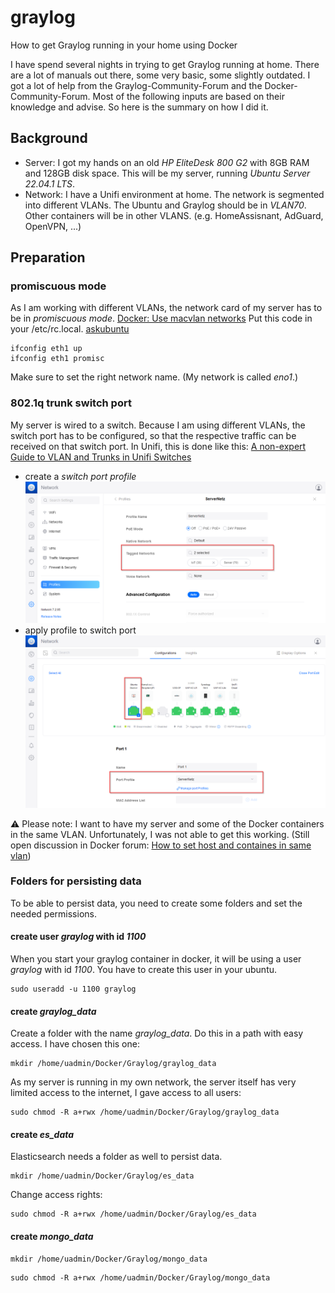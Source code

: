 # graylog
How to get Graylog running in your home using Docker


I have spend several nights in trying to get Graylog running at home. There are a lot of manuals out there, some very basic, some slightly outdated. I got a lot of help from the Graylog-Community-Forum and the Docker-Community-Forum. Most of the following inputs are based on their knowledge and advise.
So here is the summary on how I did it.


## Background
* Server: I got my hands on an old _HP EliteDesk 800 G2_ with 8GB RAM and 128GB disk space. This will be my server, running _Ubuntu Server 22.04.1 LTS_.
* Network: I have a Unifi environment at home. The network is segmented into different VLANs. The Ubuntu and Graylog should be in _VLAN70_. Other containers will be in other VLANS. (e.g. HomeAssisnant, AdGuard, OpenVPN, ...)

## Preparation
### promiscuous mode
As I am working with different VLANs, the network card of my server has to be in _promiscuous mode_. [Docker: Use macvlan networks](https://docs.docker.com/network/macvlan/)
Put this code in your /etc/rc.local. [askubuntu](https://askubuntu.com/questions/430355/configure-a-network-interface-into-promiscuous-mode)
```
ifconfig eth1 up
ifconfig eth1 promisc
```
Make sure to set the right network name. (My network is called _eno1_.)

### 802.1q trunk switch port
My server is wired to a switch. Because I am using different VLANs, the switch port has to be configured, so that the respective traffic can be received on that switch port. In Unifi, this is done like this: [A non-expert Guide to VLAN and Trunks in Unifi Switches](https://community.ui.com/questions/A-non-expert-Guide-to-VLAN-and-Trunks-in-Unifi-Switches/7462245c-95a7-455e-a711-209f44e194cb)
* create a _switch port profile_
![Unifi_switchportprofile](Unifi_switchportprofile.png)
* apply profile to switch port
![Unifi_switchport](Unifi_switchport.png)

:warning: Please note: I want to have my server and some of the Docker containers in the same VLAN. Unfortunately, I was not able to get this working. (Still open discussion in Docker forum: [How to set host and containes in same vlan](https://forums.docker.com/t/how-to-set-host-and-containes-in-same-vlan/133416))

### Folders for persisting data
To be able to persist data, you need to create some folders and set the needed permissions.

#### create user _graylog_ with id _1100_
When you start your graylog container in docker, it will be using a user _graylog_ with id _1100_. You have to create this user in your ubuntu.

```
sudo useradd -u 1100 graylog
```

#### create _graylog_data_
Create a folder with the name _graylog\_data_. Do this in a path with easy access. I have chosen this one:
```
mkdir /home/uadmin/Docker/Graylog/graylog_data
```
As my server is running in my own network, the server itself has very limited access to the internet, I gave access to all users:
```
sudo chmod -R a+rwx /home/uadmin/Docker/Graylog/graylog_data
```

#### create _es\_data_
Elasticsearch needs a folder as well to persist data.
```
mkdir /home/uadmin/Docker/Graylog/es_data
```
Change access rights:
```
sudo chmod -R a+rwx /home/uadmin/Docker/Graylog/es_data
```

#### create _mongo\_data_
```
mkdir /home/uadmin/Docker/Graylog/mongo_data
```
```
sudo chmod -R a+rwx /home/uadmin/Docker/Graylog/mongo_data
```



